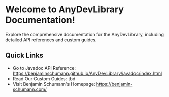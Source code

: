 # Welcome to AnyDevLibrary Documentation!

Explore the comprehensive documentation for the AnyDevLibrary, including detailed API references and custom guides.

## Quick Links
- Go to Javadoc API Reference: https://benjaminschumann.github.io/AnyDevLibrary/javadoc/index.html 
- Read Our Custom Guides: tbd
- Visit Benjamin Schumann's Homepage: https://benjamin-schumann.com/
